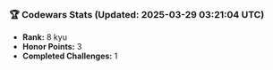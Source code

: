 ### 🏆 Codewars Stats (Updated: 2025-03-29 03:21:04 UTC)

- **Rank:** 8 kyu
- **Honor Points:** 3
- **Completed Challenges:** 1

